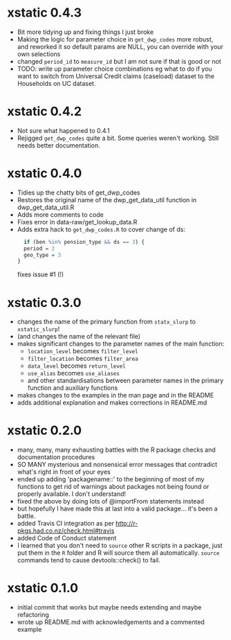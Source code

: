 # xstatic 0.4.3

* Bit more tidying up and fixing things I just broke
* Making the logic for parameter choice in `get_dwp_codes` more robust, and reworked it so default params are NULL, you can override with your own selections
* changed `period_id` to `measure_id` but I am not sure if that is good or not
* TODO: write up parameter choice combinations eg what to do if you want to switch from Universal Credit claims (caseload) dataset to the Households on UC dataset.


# xstatic 0.4.2

* Not sure what happened to 0.4.1
* Rejigged `get_dwp_codes` quite a bit. Some queries weren't working. Still needs better documentation.


# xstatic 0.4.0

* Tidies up the chatty bits of get_dwp_codes
* Restores the original name of the dwp_get_data_util function in dwp_get_data_util.R
* Adds more comments to code
* Fixes error in data-raw/get_lookup_data.R
* Adds extra hack to `get_dwp_codes.R` to cover change of ds:
  ```r
    if (ben %in% pension_type && ds == 3) {
    period = 2
    geo_type = 3
  }
  ```
  fixes issue #1 (!)

# xstatic 0.3.0

* changes the name of the primary function from `statx_slurp` to `xstatic_slurp`!
* (and changes the name of the relevant file)
* makes significant changes to the parameter names of the main function:
  * `location_level` becomes `filter_level`
  * `filter_location` becomes `filter_area`
  * `data_level` becomes `return_level`
  * `use_alias` becomes `use_aliases`
  * and other standardisations between parameter names in the primary function and auxiliary functions
* makes changes to the examples in the man page and in the README
* adds additional explanation and makes corrections in README.md

# xstatic 0.2.0

* many, many, many exhausting battles with the R package checks and documentation procedures
* SO MANY mysterious and nonsensical error messages that contradict what's right in front of your eyes
* ended up adding 'packagename::' to the beginning of most of my functions to get rid of warnings about packages not being found or properly available. I don't understand!
* fixed the above by doing lots of @importFrom statements instead
* but hopefully I have made this at last into a valid package... it's been a battle.
* added Travis CI integration as per http://r-pkgs.had.co.nz/check.html#travis
* added Code of Conduct statement
* I learned that you don't need to `source` other R scripts in a package, just put them in the `R` folder and R will source them all automatically. `source` commands tend to cause devtools::check() to fail.

# xstatic 0.1.0

* initial commit that works but maybe needs extending and maybe refactoring
* wrote up README.md with acknowledgements and a commented example
